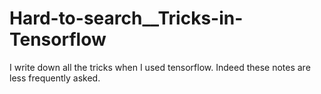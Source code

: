 # Hard-to-search__Tricks-in-Tensorflow
I write down all the tricks when I used tensorflow. Indeed these notes are less frequently asked. 

